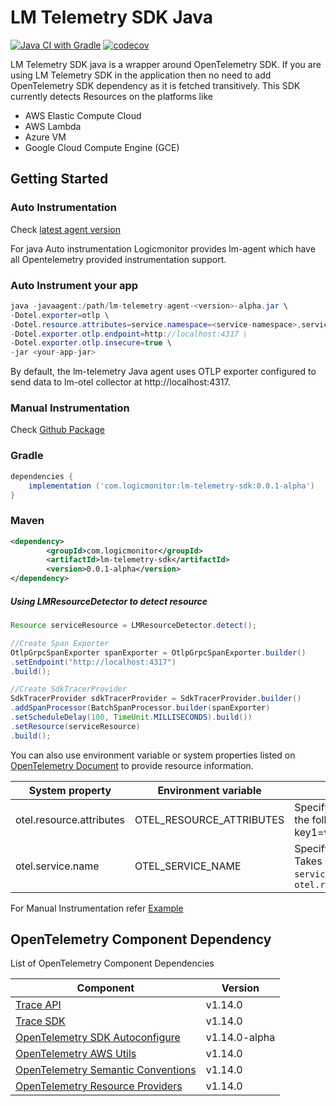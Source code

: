 # **LM Telemetry SDK Java**
[![Java CI with Gradle][ci-image]][ci-url]
[![codecov][codecov-image]][codecov-url]

LM Telemetry SDK java is a wrapper around OpenTelemetry SDK. If you are using LM Telemetry SDK in the application then no need to add OpenTelemetry SDK dependency as it is fetched transitively.
This SDK currently detects Resources on the platforms like <br />
- AWS Elastic Compute Cloud<br />
- AWS Lambda<br />
- Azure VM<br />
- Google Cloud Compute Engine (GCE)<br />

## Getting Started
### Auto Instrumentation
Check [latest agent version](https://github.com/logicmonitor/lm-telemetry-sdk-java/releases/latest)

For java Auto instrumentation Logicmonitor provides lm-agent which have all Opentelemetry provided instrumentation support.<br />


### Auto Instrument your app
```java
java -javaagent:/path/lm-telemetry-agent-<version>-alpha.jar \
-Dotel.exporter=otlp \
-Dotel.resource.attributes=service.namespace=<service-namespace>,service.name=<service-name> \
-Dotel.exporter.otlp.endpoint=http://localhost:4317 \
-Dotel.exporter.otlp.insecure=true \
-jar <your-app-jar>
```

By default, the lm-telemetry Java agent uses OTLP exporter configured to send data to lm-otel collector at http://localhost:4317.
### Manual Instrumentation
Check [Github Package](https://github.com/logicmonitor/lm-telemetry-sdk-java/packages/1615817) 
### Gradle

```groovy
dependencies {
    implementation ('com.logicmonitor:lm-telemetry-sdk:0.0.1-alpha')
}
```

### Maven
```xml
<dependency>
        <groupId>com.logicmonitor</groupId>
        <artifactId>lm-telemetry-sdk</artifactId>
        <version>0.0.1-alpha</version>
</dependency>
```

##### Using LMResourceDetector to detect resource
```java
Resource serviceResource = LMResourceDetector.detect();

//Create Span Exporter
OtlpGrpcSpanExporter spanExporter = OtlpGrpcSpanExporter.builder()
.setEndpoint("http://localhost:4317")
.build();

//Create SdkTracerProvider
SdkTracerProvider sdkTracerProvider = SdkTracerProvider.builder()
.addSpanProcessor(BatchSpanProcessor.builder(spanExporter)
.setScheduleDelay(100, TimeUnit.MILLISECONDS).build())
.setResource(serviceResource)
.build();
```

You can also use environment variable or system properties
listed on [OpenTelemetry Document](https://github.com/open-telemetry/opentelemetry-java/blob/main/sdk-extensions/autoconfigure/README.md#opentelemetry-resource)
to provide resource information.

| System property          | Environment variable     | Description                                                                        |
|--------------------------|--------------------------|------------------------------------------------------------------------------------|
| otel.resource.attributes | OTEL_RESOURCE_ATTRIBUTES | Specify resource attributes in the following format: key1=val1,key2=val2,key3=val3 |
| otel.service.name        | OTEL_SERVICE_NAME        | Specify logical service name. Takes precedence over `service.name` defined with `otel.resource.attributes` |

For Manual Instrumentation refer [Example](https://github.com/logicmonitor/lm-telemetry-sdk-java/tree/main/example/java-manual-instrumentation)

## OpenTelemetry Component Dependency

List of OpenTelemetry Component Dependencies

| Component                                                                                                                         | Version                                                |
|-----------------------------------------------------------------------------------------------------------------------------------|--------------------------------------------------------|
| [Trace API](https://github.com/open-telemetry/opentelemetry-java/tree/v1.14.0/api)                                                | v<!--VERSION_STABLE-->1.14.0<!--/VERSION_STABLE-->     |
| [Trace SDK](https://github.com/open-telemetry/opentelemetry-java/tree/v1.14.0/sdk)                                                | v<!--VERSION_STABLE-->1.14.0<!--/VERSION_STABLE-->     |
| [OpenTelemetry SDK Autoconfigure](https://github.com/open-telemetry/opentelemetry-java/tree/v1.14.0/sdk-extensions/autoconfigure) | v<!--VERSION_ALPHA-->1.14.0-alpha<!--/VERSION_ALPHA--> |
| [OpenTelemetry AWS Utils](https://github.com/open-telemetry/opentelemetry-java/tree/v1.14.0/sdk-extensions/aws)                   | v<!--VERSION_STABLE-->1.14.0<!--/VERSION_STABLE-->     |
| [OpenTelemetry Semantic Conventions](https://github.com/open-telemetry/opentelemetry-java/tree/v1.14.0/semconv)                   | v<!--VERSION_STABLE-->1.14.0<!--/VERSION_STABLE-->     |
| [OpenTelemetry Resource Providers](https://github.com/open-telemetry/opentelemetry-java/tree/v1.14.0/sdk-extensions/resources)    | v<!--VERSION_STABLE-->1.14.0<!--/VERSION_STABLE-->     |



[ci-image]: https://github.com/logicmonitor/lm-telemetry-sdk-java/actions/workflows/gradle.yml/badge.svg?branch=main
[ci-url]: https://github.com/logicmonitor/lm-telemetry-sdk-java/actions/workflows/gradle.yml
[codecov-image]: https://codecov.io/gh/logicmonitor/lm-telemetry-sdk-java/branch/main/graph/badge.svg?token=ONPPMTKE7F
[codecov-url]: https://codecov.io/gh/logicmonitor/lm-telemetry-sdk-java

